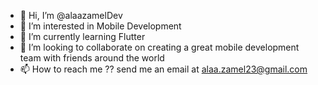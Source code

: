 - 👋 Hi, I’m @alaazamelDev
- 👀 I’m interested in Mobile Development
- 🌱 I’m currently learning Flutter
- 💞️ I’m looking to collaborate on creating a great mobile development team with friends around the world
- 📫 How to reach me ?? send me an email at alaa.zamel23@gmail.com

<!---
alaazamelDev/alaazamelDev is a ✨ special ✨ repository because its `README.md` (this file) appears on your GitHub profile.
You can click the Preview link to take a look at your changes.
--->
